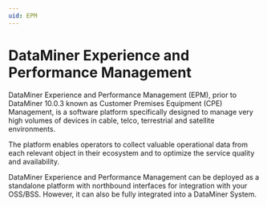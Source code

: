 ```yaml
---
uid: EPM
---
```


# DataMiner Experience and Performance Management

DataMiner Experience and Performance Management (EPM), prior to DataMiner 10.0.3 known as Customer Premises Equipment (CPE) Management, is a software platform specifically designed to manage very high volumes of devices in cable, telco, terrestrial and satellite environments.

The platform enables operators to collect valuable operational data from each relevant object in their ecosystem and to optimize the service quality and availability.

DataMiner Experience and Performance Management can be deployed as a standalone platform with northbound interfaces for integration with your OSS/BSS. However, it can also be fully integrated into a DataMiner System.
